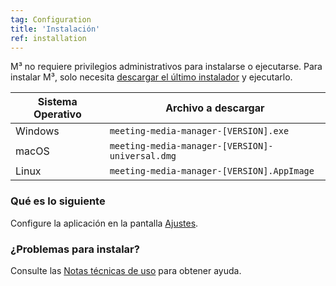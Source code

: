 ```yaml
---
tag: Configuration
title: 'Instalación'
ref: installation
---
```


M³ no requiere privilegios administrativos para instalarse o ejecutarse. Para instalar M³, solo necesita [descargar el último instalador]({{site.github}}/releases/latest) y ejecutarlo.

| Sistema Operativo | Archivo a descargar |
| ---------------- | ---------------- |
| Windows | `meeting-media-manager-[VERSION].exe` |
| macOS | `meeting-media-manager-[VERSION]-universal.dmg` |
| Linux | `meeting-media-manager-[VERSION].AppImage` |

### Qué es lo siguiente

Configure la aplicación en la pantalla [Ajustes](es/#configuration).

### ¿Problemas para instalar?

Consulte las [Notas técnicas de uso](es/#usage-notes) para obtener ayuda.
